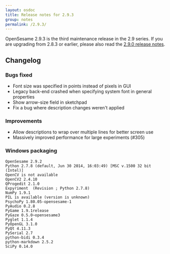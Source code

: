 ```yaml
---
layout: osdoc
title: Release notes for 2.9.3
group: notes
permalink: /2.9.3/
---
```


OpenSesame 2.9.3 is the third maintenance release in the 2.9 series. If you are upgrading from 2.8.3 or earlier, please also read the [2.9.0 release notes].

## Changelog

### Bugs fixed

- Font size was specified in points instead of pixels in GUI
- Legacy back-end crashed when specifying system font in general properties
- Show arrow-size field in sketchpad
- Fix a bug where description changes weren't applied

### Improvements

- Allow descriptions to wrap over multiple lines for better screen use
- Massively improved performance for large experiments (#305)

### Windows packaging

~~~
OpenSesame 2.9.2
Python 2.7.8 (default, Jun 30 2014, 16:03:49) [MSC v.1500 32 bit (Intel)]
OpenCV is not available
OpenCV2 2.4.10
QProgedit 2.1.0
Expyriment  (Revision ; Python 2.7.8)
NumPy 1.9.1
PIL is available (version is unknown)
PsychoPy 1.80.05-opensesame-1
PyAudio 0.2.8
PyGame 1.9.1release
PyGaze 0.5.0~opensesame3
Pyglet 1.1.4
PyOpenGL 3.1.0
PyQt 4.11.3
PySerial 2.7
python-bidi 0.3.4
python-markdown 2.5.2
SciPy 0.14.0
~~~

[2.9.0 release notes]: /notes/2.9.0/
